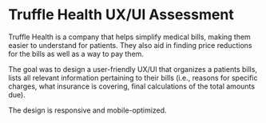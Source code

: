 # Truffle Health UX/UI Assessment 

Truffle Health is a company that helps simplify medical bills, making them easier to understand for patients. They also aid in finding price reductions for the bills as well as a way to pay them.

The goal was to design a user-friendly UX/UI that organizes a patients bills, lists all relevant information pertaining to their bills (i.e., reasons for specific charges, what insurance is covering, final calculations of the total amounts due).

The design is responsive and mobile-optimized.
